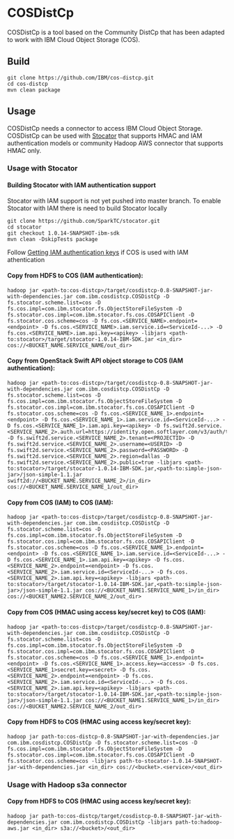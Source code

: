 # COSDistCp
COSDistCp is a tool based on the Community DistCp that has been adapted to work with IBM Cloud Object Storage (COS). 

## Build

	git clone https://github.com/IBM/cos-distcp.git
	cd cos-distcp
	mvn clean package
	

## Usage
COSDistCp needs a connector to access IBM Cloud Object Storage. COSDistCp can be used with  [Stocator](https://github.com/SparkTC/stocator) that supports HMAC and IAM authentication models or community Hadoop AWS connector that supports HMAC only.
### Usage with Stocator

#### Building Stocator with IAM authentication support 
Stocator with IAM support is not yet pushed into master branch. To enable Stocator with IAM there is need to build Stocator locally

	git clone https://github.com/SparkTC/stocator.git
	cd stocator
	git checkout 1.0.14-SNAPSHOT-ibm-sdk
	mvn clean -DskipTests package

Follow [Getting IAM authentication keys](auth/README.md) if COS is used with IAM athentication

#### Copy from HDFS to COS (IAM authentication):
	
	hadoop jar <path-to:cos-distcp>/target/cosdistcp-0.8-SNAPSHOT-jar-with-dependencies.jar com.ibm.cosdistcp.COSDistCp -D fs.stocator.scheme.list=cos -D fs.cos.impl=com.ibm.stocator.fs.ObjectStoreFileSystem -D fs.stocator.cos.impl=com.ibm.stocator.fs.cos.COSAPIClient -D fs.stocator.cos.scheme=cos -D fs.cos.<SERVICE_NAME>.endpoint=<endpoint> -D fs.cos.<SERVICE_NAME>.iam.service.id=<ServiceId-...> -D fs.cos.<SERVICE_NAME>.iam.api.key=<apikey> -libjars <path-to:stocator>/target/stocator-1.0.14-IBM-SDK.jar <in_dir> cos://<BUCKET_NAME.SERVICE_NAME/out_dir>

#### Copy from OpenStack Swift API object storage to COS (IAM authentication):
	hadoop jar <path-to:cos-distcp>/target/cosdistcp-0.8-SNAPSHOT-jar-with-dependencies.jar com.ibm.cosdistcp.COSDistCp -D fs.stocator.scheme.list=cos -D fs.cos.impl=com.ibm.stocator.fs.ObjectStoreFileSystem -D fs.stocator.cos.impl=com.ibm.stocator.fs.cos.COSAPIClient -D fs.stocator.cos.scheme=cos -D fs.cos.<SERVICE_NAME_1>.endpoint=<endpoint> -D fs.cos.<SERVICE_NAME_1>.iam.service.id=<ServiceId-...> -D fs.cos.<SERVICE_NAME_1>.iam.api.key=<apikey> -D fs.swift2d.service.<SERVICE_NAME_2>.auth.url=https://identity.open.softlayer.com/v3/auth/tokens -D fs.swift2d.service.<SERVICE_NAME_2>.tenant=<PROJECTID> -D fs.swift2d.service.<SERVICE_NAME_2>.username=<USERID> -D fs.swift2d.service.<SERVICE_NAME_2>.password=<PASSWORD> -D fs.swift2d.service.<SERVICE_NAME_2>.region=dallas -D fs.swift2d.service.<SERVICE_NAME_2>.public=true -libjars <path-to:stocator>/target/stocator-1.0.14-IBM-SDK.jar,<path-to:simple-json-jar>/json-simple-1.1.jar swift2d://<BUCKET_NAME.SERVICE_NAME_2>/in_dir> cos://<BUCKET_NAME.SERVICE_NAME_1/out_dir>

#### Copy from COS (IAM) to COS (IAM):
	hadoop jar <path-to:cos-distcp>/target/cosdistcp-0.8-SNAPSHOT-jar-with-dependencies.jar com.ibm.cosdistcp.COSDistCp -D fs.stocator.scheme.list=cos -D fs.cos.impl=com.ibm.stocator.fs.ObjectStoreFileSystem -D fs.stocator.cos.impl=com.ibm.stocator.fs.cos.COSAPIClient -D fs.stocator.cos.scheme=cos -D fs.cos.<SERVICE_NAME_1>.endpoint=<endpoint> -D fs.cos.<SERVICE_NAME_1>.iam.service.id=<ServiceId-...> -D fs.cos.<SERVICE_NAME_1>.iam.api.key=<apikey> -D fs.cos.<SERVICE_NAME_2>.endpoint=<endpoint> -D fs.cos.<SERVICE_NAME_2>.iam.service.id=<ServiceId-...> -D fs.cos.<SERVICE_NAME_2>.iam.api.key=<apikey> -libjars <path-to:stocator>/target/stocator-1.0.14-IBM-SDK.jar,<path-to:simple-json-jar>/json-simple-1.1.jar cos://<BUCKET_NAME1.SERVICE_NAME_1>/in_dir> cos://<BUCKET_NAME2.SERVICE_NAME_2/out_dir>

#### Copy from COS (HMAC using access key/secret key) to COS (IAM):
	hadoop jar <path-to:cos-distcp>/target/cosdistcp-0.8-SNAPSHOT-jar-with-dependencies.jar com.ibm.cosdistcp.COSDistCp -D fs.stocator.scheme.list=cos -D fs.cos.impl=com.ibm.stocator.fs.ObjectStoreFileSystem -D fs.stocator.cos.impl=com.ibm.stocator.fs.cos.COSAPIClient -D fs.stocator.cos.scheme=cos -D fs.cos.<SERVICE_NAME_1>.endpoint=<endpoint> -D fs.cos.<SERVICE_NAME_1>.access.key=<access> -D fs.cos.<SERVICE_NAME_1>secret.key=<secret> -D fs.cos.<SERVICE_NAME_2>.endpoint=<endpoint> -D fs.cos.<SERVICE_NAME_2>.iam.service.id=<ServiceId-...> -D fs.cos.<SERVICE_NAME_2>.iam.api.key=<apikey> -libjars <path-to:stocator>/target/stocator-1.0.14-IBM-SDK.jar,<path-to:simple-json-jar>/json-simple-1.1.jar cos://<BUCKET_NAME1.SERVICE_NAME_1>/in_dir> cos://<BUCKET_NAME2.SERVICE_NAME_2/out_dir>

#### Copy from HDFS to COS (HMAC using access key/secret key):
	hadoop jar path-to:cos-distcp-0.8-SNAPSHOT-jar-with-dependencies.jar com.ibm.cosdistcp.COSDistCp -D fs.stocator.scheme.list=cos -D fs.cos.impl=com.ibm.stocator.fs.ObjectStoreFileSystem -D fs.stocator.cos.impl=com.ibm.stocator.fs.cos.COSAPIClient -D fs.stocator.cos.scheme=cos -libjars path-to-stocator-1.0.14-SNAPSHOT-jar-with-dependencies.jar <in_dir> cos://<bucket>.<service>/<out_dir>

### Usage with Hadoop s3a connector
#### Copy from HDFS to COS (HMAC using access key/secret key):
	hadoop jar path-to:cos-distcp/target/cosdistcp-0.8-SNAPSHOT-jar-with-dependencies.jar com.ibm.cosdistcp.COSDistCp -libjars path-to:hadoop-aws.jar <in_dir> s3a://<bucket>/<out_dir>


